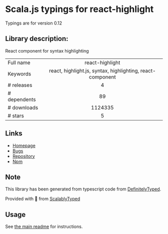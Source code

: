 
# Scala.js typings for react-highlight

Typings are for version 0.12

## Library description:
React component for syntax highlighting

|                    |                 |
| ------------------ | :-------------: |
| Full name          | react-highlight |
| Keywords           | react, highlight.js, syntax, highlighting, react-component |
| # releases         | 4 |
| # dependents       | 89 |
| # downloads        | 1124335 |
| # stars            | 5 |

## Links
- [Homepage](https://github.com/akiran/react-highlight)
- [Bugs](https://github.com/akiran/react-highlight/issues)
- [Repository](https://github.com/akiran/react-highlight)
- [Npm](https://www.npmjs.com/package/react-highlight)
    


## Note
This library has been generated from typescript code from [DefinitelyTyped](https://definitelytyped.org).

Provided with :purple_heart: from [ScalablyTyped](https://github.com/oyvindberg/ScalablyTyped)

## Usage
See [the main readme](../../readme.md) for instructions.


